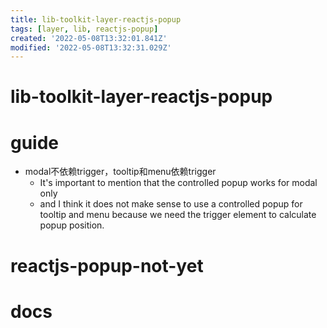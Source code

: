 ```yaml
---
title: lib-toolkit-layer-reactjs-popup
tags: [layer, lib, reactjs-popup]
created: '2022-05-08T13:32:01.841Z'
modified: '2022-05-08T13:32:31.029Z'
---
```


# lib-toolkit-layer-reactjs-popup

# guide

- modal不依赖trigger，tooltip和menu依赖trigger
  - It's important to mention that the controlled popup works for modal only 
  - and I think it does not make sense to use a controlled popup for tooltip and menu because we need the trigger element to calculate popup position.

# reactjs-popup-not-yet
# docs
